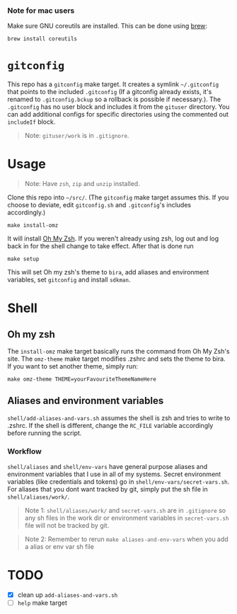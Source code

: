 ### Note for mac users

Make sure GNU coreutils are installed. This can be done using [brew](https://brew.sh/):

```sh
brew install coreutils
```

# `gitconfig`

This repo has a `gitconfig` make target. It creates a symlink `~/.gitconfig` that points to the included `.gitconfig` (If a gitconfig already exists, it's renamed to `.gitconfig.bckup` so a rollback is possible if necessary.). The `.gitconfig` has no user block and includes it from the `gituser` directory. You can add additional configs for specific directories using the commented out `includeIf` block. 

> Note: `gituser/work` is in `.gitignore`. 

# Usage

> Note: Have `zsh`, `zip` and `unzip` installed.


Clone this repo into `~/src/`. (The `gitconfig` make target assumes this. If you choose to deviate, edit `gitconfig.sh` and `.gitconfig`'s includes accordingly.)

```
make install-omz
``` 

It will install [Oh My Zsh](https://ohmyz.sh/). If you weren't already using zsh, log out and log back in for the shell change to take effect. After that is done run 

```
make setup
```

This will set Oh my zsh's theme to `bira`, add aliases and environment variables, set `gitconfig` and install `sdkman`.

# Shell

## Oh my zsh

The `install-omz` make target basically runs the command from Oh My Zsh's site. The `omz-theme` make target modifies .zshrc and sets the theme to bira. If you want to set another theme, simply run: 
```
make omz-theme THEME=yourFavouriteThemeNameHere
```

## Aliases and environment variables

`shell/add-aliases-and-vars.sh` assumes the shell is zsh and tries to write to .zshrc. If the shell is different, change the `RC_FILE` variable accordingly before running the script.

### Workflow

`shell/aliases` and `shell/env-vars` have general purpose aliases and environment variables that I use in all of my systems. Secret environment variables (like credentials and tokens) go in `shell/env-vars/secret-vars.sh`. For aliases that you dont want tracked by git, simply put the sh file in `shell/aliases/work/`.

> Note 1: `shell/aliases/work/` and `secret-vars.sh` are in `.gitignore` so any sh files in the work dir or environment variables in `secret-vars.sh` file will not be tracked by git.

> Note 2: Remember to rerun `make aliases-and-env-vars` when you add a alias or env var sh file

# TODO

- [x] clean up `add-aliases-and-vars.sh`
- [ ] `help` make target
